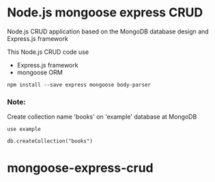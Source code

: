 # Node.js mongoose express CRUD
Node.js CRUD application based on the MongoDB database design and Express.js framework

This Node.js CRUD code use 
- Express.js framework
- mongoose ORM
```
npm install --save express mongoose body-parser
```

### Note:

Create collection name 'books' on 'example' database at MongoDB
```
use example
```
```
db.createCollection("books")
```
# mongoose-express-crud
